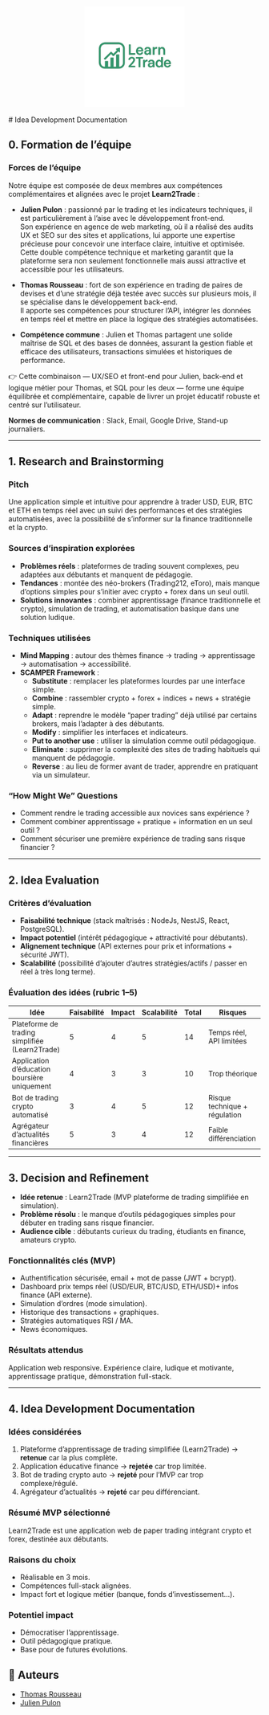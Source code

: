<p align="center">
  <img src="images/Logo_L2T.png" alt="Logo" width="200"/>
</p>
# Idea Development Documentation

## 0. Formation de l’équipe  

### Forces de l’équipe  
Notre équipe est composée de deux membres aux compétences complémentaires et alignées avec le projet **Learn2Trade** :  

- **Julien Pulon** : passionné par le trading et les indicateurs techniques, il est particulièrement à l’aise avec le développement front-end.  
Son expérience en agence de web marketing, où il a réalisé des audits UX et SEO sur des sites et applications, lui apporte une expertise précieuse pour concevoir une interface claire, intuitive et optimisée.  
Cette double compétence technique et marketing garantit que la plateforme sera non seulement fonctionnelle mais aussi attractive et accessible pour les utilisateurs.  

- **Thomas Rousseau** : fort de son expérience en trading de paires de devises et d’une stratégie déjà testée avec succès sur plusieurs mois, il se spécialise dans le développement back-end.  
Il apporte ses compétences pour structurer l’API, intégrer les données en temps réel et mettre en place la logique des stratégies automatisées.  

- **Compétence commune** : Julien et Thomas partagent une solide maîtrise de SQL et des bases de données, assurant la gestion fiable et efficace des utilisateurs, transactions simulées et historiques de performance.  

👉 Cette combinaison — UX/SEO et front-end pour Julien, back-end et logique métier pour Thomas, et SQL pour les deux — forme une équipe équilibrée et complémentaire, capable de livrer un projet éducatif robuste et centré sur l’utilisateur.  

**Normes de communication** : Slack, Email, Google Drive, Stand-up journaliers.  

---

## 1. Research and Brainstorming  

### Pitch  
Une application simple et intuitive pour apprendre à trader USD, EUR, BTC et ETH en temps réel avec un suivi des performances et des stratégies automatisées, avec la possibilité de s’informer sur la finance traditionnelle et la crypto.  

### Sources d’inspiration explorées  
- **Problèmes réels** : plateformes de trading souvent complexes, peu adaptées aux débutants et manquent de pédagogie.  
- **Tendances** : montée des néo-brokers (Trading212, eToro), mais manque d’options simples pour s’initier avec crypto + forex dans un seul outil.  
- **Solutions innovantes** : combiner apprentissage (finance traditionnelle et crypto), simulation de trading, et automatisation basique dans une solution ludique.  

### Techniques utilisées  
- **Mind Mapping** : autour des thèmes finance → trading → apprentissage → automatisation → accessibilité.  
- **SCAMPER Framework** :  
  - **Substitute** : remplacer les plateformes lourdes par une interface simple.  
  - **Combine** : rassembler crypto + forex + indices + news + stratégie simple.  
  - **Adapt** : reprendre le modèle “paper trading” déjà utilisé par certains brokers, mais l’adapter à des débutants.  
  - **Modify** : simplifier les interfaces et indicateurs.  
  - **Put to another use** : utiliser la simulation comme outil pédagogique.  
  - **Eliminate** : supprimer la complexité des sites de trading habituels qui manquent de pédagogie.  
  - **Reverse** : au lieu de former avant de trader, apprendre en pratiquant via un simulateur.  

### “How Might We” Questions  
- Comment rendre le trading accessible aux novices sans expérience ?  
- Comment combiner apprentissage + pratique + information en un seul outil ?  
- Comment sécuriser une première expérience de trading sans risque financier ?  

---

## 2. Idea Evaluation  

### Critères d’évaluation  
- **Faisabilité technique** (stack maîtrisés : NodeJs, NestJS, React, PostgreSQL).  
- **Impact potentiel** (intérêt pédagogique + attractivité pour débutants).  
- **Alignement technique** (API externes pour prix et informations + sécurité JWT).  
- **Scalabilité** (possibilité d’ajouter d’autres stratégies/actifs / passer en réel à très long terme).  

### Évaluation des idées (rubric 1–5)  

| Idée                                | Faisabilité | Impact | Scalabilité | Total | Risques                        |
|-------------------------------------|-------------|--------|-------------|-------|--------------------------------|
| Plateforme de trading simplifiée (Learn2Trade) | 5 | 4 | 5 | 14 | Temps réel, API limitées |
| Application d’éducation boursière uniquement   | 4 | 3 | 3 | 10 | Trop théorique |
| Bot de trading crypto automatisé              | 3 | 4 | 5 | 12 | Risque technique + régulation |
| Agrégateur d’actualités financières           | 5 | 3 | 4 | 12 | Faible différenciation |

---

## 3. Decision and Refinement  

- **Idée retenue** : Learn2Trade (MVP plateforme de trading simplifiée en simulation).  
- **Problème résolu** : le manque d’outils pédagogiques simples pour débuter en trading sans risque financier.  
- **Audience cible** : débutants curieux du trading, étudiants en finance, amateurs crypto.  

### Fonctionnalités clés (MVP)  
- Authentification sécurisée, email + mot de passe (JWT + bcrypt).  
- Dashboard prix temps réel (USD/EUR, BTC/USD, ETH/USD)+ infos finance (API externe).  
- Simulation d’ordres (mode simulation).  
- Historique des transactions + graphiques.  
- Stratégies automatiques RSI / MA.  
- News économiques.  

### Résultats attendus  
Application web responsive. Expérience claire, ludique et motivante, apprentissage pratique, démonstration full-stack.  

---

## 4. Idea Development Documentation  

### Idées considérées  
1. Plateforme d’apprentissage de trading simplifiée (Learn2Trade) → **retenue** car la plus complète.  
2. Application éducative finance → **rejetée** car trop limitée.  
3. Bot de trading crypto auto → **rejeté** pour l’MVP car trop complexe/régulé.  
4. Agrégateur d’actualités → **rejeté** car peu différenciant.  

### Résumé MVP sélectionné  
Learn2Trade est une application web de paper trading intégrant crypto et forex, destinée aux débutants.  

### Raisons du choix  
- Réalisable en 3 mois.  
- Compétences full-stack alignées.  
- Impact fort et logique métier (banque, fonds d’investissement…).  

### Potentiel impact  
- Démocratiser l’apprentissage.  
- Outil pédagogique pratique.  
- Base pour de futures évolutions.

## 👥 Auteurs

- [Thomas Rousseau](https://github.com/Tomsonne) 
- [Julien Pulon](https://github.com/JulienPul)


